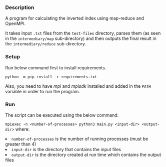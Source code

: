 ### Description

A program for calculating the inverted index using map-reduce and OpenMPI.

It takes input ````.txt```` files from the ```test-files``` directory, parses them (as seen in the ```intermediary/map``` sub-directory)
and then outputs the final result in the ```intermediary/reduce``` sub-directory.

### Setup

Run below command first to install requirements.

```python -m pip install -r requirements.txt```

Also, you need to have *mpi* and *mpisdk* installed and added in the ```PATH``` variable in order to run the program.

### Run

The script can be executed using the below command:

```mpiexec -n <number-of-processes> python3 main.py <input-dir> <output-dir>``` where: 
<li> <code>number-of-processes</code> is the number of running processes (must be greater than 4)</li>
<li> <code>input-dir</code> is the directory that contains the input files</li>
<li> <code>output-dir</code> is the directory created at run time which contains the output files</li>
